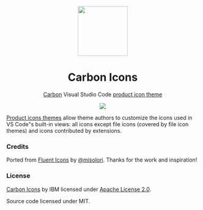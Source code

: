 <p align="center">
<img src="https://github.com/antfu/vscode-icons-carbon/blob/master/icon.png?raw=true" height="130" width="130"/>
</p>

<h1 align="center">Carbon Icons</h1>

<p align="center"><a href="https://github.com/carbon-design-system/carbon/tree/master/packages/icons">Carbon</a> Visual Studio Code <a href="https://code.visualstudio.com/api/extension-guides/product-icon-theme">product icon theme</a></p>


<p align="center">
<img src="https://github.com/antfu/vscode-icons-carbon/blob/master/preview.png?raw=true"/>
</p>

[Product icons themes](https://code.visualstudio.com/api/extension-guides/product-icon-theme) allow theme authors to customize the icons used in VS Code"s built-in views: all icons except file icons (covered by file icon themes) and icons contributed by extensions.

### Credits

Ported from [Fluent Icons](https://github.com/misolori/vscode-fluent-icons) by [@misolori](https://github.com/misolori). Thanks for the work and inspiration!

### License

[Carbon Icons](https://github.com/carbon-design-system/carbon/tree/master/packages/icons) by IBM licensed under [Apache License 2.0](https://github.com/carbon-design-system/carbon/blob/master/LICENSE).

Source code licensed under MIT.
